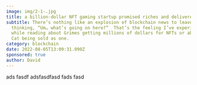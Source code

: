 ```yaml
---
image: img/2-1-.jpg
title: a billion-dollar NFT gaming startup promised riches and delivered disaster
subtitle: There’s nothing like an explosion of blockchain news to leave you
  thinking, “Um… what’s going on here?”  That’s the feeling I’ve experienced
  while reading about Grimes getting millions of dollars for NFTs or about Nyan
  Cat being sold as one.
category: blockchain
date: 2022-08-05T13:09:31.090Z
sponsored: true
author: David
---
```

ads fasdf adsfasdfasd fads fasd